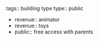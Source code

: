 tags:: building type
type:: public

- revenue:: animator
- revenue:: toys
- public:: free access with parents